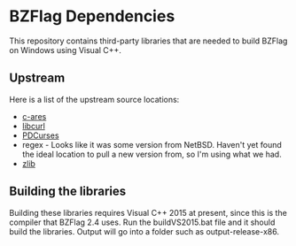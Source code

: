 # BZFlag Dependencies

This repository contains third-party libraries that are needed to build BZFlag on Windows using Visual C++.


## Upstream

Here is a list of the upstream source locations:

* [c-ares](https://github.com/bagder/c-ares.git)
* [libcurl](https://github.com/bagder/curl.git)
* [PDCurses](http://sourceforge.net/projects/pdcurses/files/pdcurses/)
* regex - Looks like it was some version from NetBSD. Haven't yet found the ideal location to pull a new version from, so I'm using what we had.
* [zlib](https://github.com/madler/zlib.git)

## Building the libraries

Building these libraries requires Visual C++ 2015 at present, since this is the compiler that BZFlag 2.4 uses. Run the buildVS2015.bat file and it should build the libraries. Output will go into a folder such as output-release-x86.
